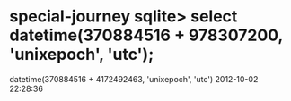 # special-journey sqlite> select datetime(370884516 + 978307200, 'unixepoch', 'utc');
datetime(370884516 + 4172492463, 'unixepoch', 'utc')
2012-10-02 22:28:36
